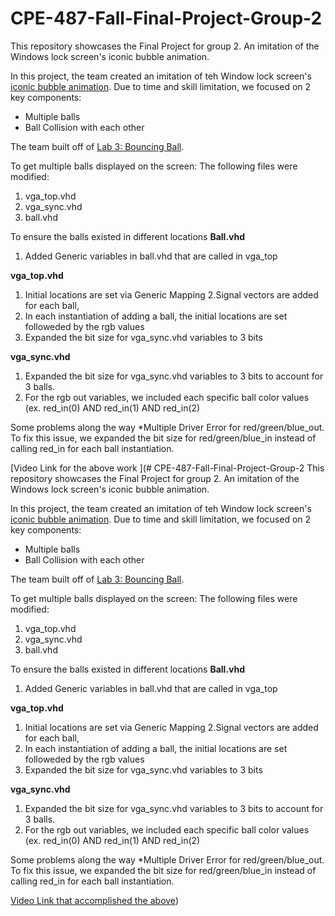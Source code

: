 # CPE-487-Fall-Final-Project-Group-2
This repository showcases the Final Project for group 2. 
An imitation of the Windows lock screen's iconic bubble animation.

In this project, the team created an imitation of teh Window lock screen's [iconic bubble animation]([url](https://www.youtube.com/watch?v=Vo19qTt9rlE&themeRefresh=1)). Due to time and skill limitation, we focused on 2 key components:

* Multiple balls
* Ball Collision with each other

The team built off of [Lab 3: Bouncing Ball]([url](https://github.com/byett/dsd/tree/CPE487-Fall2023/Nexys-A7/Lab%203)https://github.com/byett/dsd/tree/CPE487-Fall2023/Nexys-A7/Lab%203). 

To get multiple balls displayed on the screen: 
 The following files were modified: 
 1. vga_top.vhd
 2. vga_sync.vhd
 3. ball.vhd

To ensure the balls existed in different locations 
**Ball.vhd**
1. Added Generic variables in ball.vhd that are called in vga_top

**vga_top.vhd**
1. Initial locations are set via Generic Mapping
2.Signal vectors are added for each ball, 
3. In each instantiation of adding a ball, the initial locations are set followeded by the rgb values
4. Expanded the bit size for vga_sync.vhd variables to 3 bits

**vga_sync.vhd**
1. Expanded the bit size for vga_sync.vhd variables to 3 bits to account for 3 balls.
2. For the rgb out variables, we included each specific ball color values (ex. red_in(0) AND red_in(1) AND red_in(2)

Some problems along the way
*Multiple Driver Error for red/green/blue_out. To fix this issue, we expanded the bit size for red/green/blue_in instead of calling red_in for each ball instantiation.

[Video Link for the above work
](# CPE-487-Fall-Final-Project-Group-2
This repository showcases the Final Project for group 2. 
An imitation of the Windows lock screen's iconic bubble animation.

In this project, the team created an imitation of teh Window lock screen's [iconic bubble animation]([url](https://www.youtube.com/watch?v=Vo19qTt9rlE&themeRefresh=1)). Due to time and skill limitation, we focused on 2 key components:

* Multiple balls
* Ball Collision with each other

The team built off of [Lab 3: Bouncing Ball]([url](https://github.com/byett/dsd/tree/CPE487-Fall2023/Nexys-A7/Lab%203)https://github.com/byett/dsd/tree/CPE487-Fall2023/Nexys-A7/Lab%203). 

To get multiple balls displayed on the screen: 
 The following files were modified: 
 1. vga_top.vhd
 2. vga_sync.vhd
 3. ball.vhd

To ensure the balls existed in different locations 
**Ball.vhd**
1. Added Generic variables in ball.vhd that are called in vga_top

**vga_top.vhd**
1. Initial locations are set via Generic Mapping
2.Signal vectors are added for each ball, 
3. In each instantiation of adding a ball, the initial locations are set followeded by the rgb values
4. Expanded the bit size for vga_sync.vhd variables to 3 bits

**vga_sync.vhd**
1. Expanded the bit size for vga_sync.vhd variables to 3 bits to account for 3 balls.
2. For the rgb out variables, we included each specific ball color values (ex. red_in(0) AND red_in(1) AND red_in(2)

Some problems along the way
*Multiple Driver Error for red/green/blue_out. To fix this issue, we expanded the bit size for red/green/blue_in instead of calling red_in for each ball instantiation.

[Video Link that accomplished the above]([url](https://youtu.be/Kbr0ko_FnX0)https://youtu.be/Kbr0ko_FnX0))

